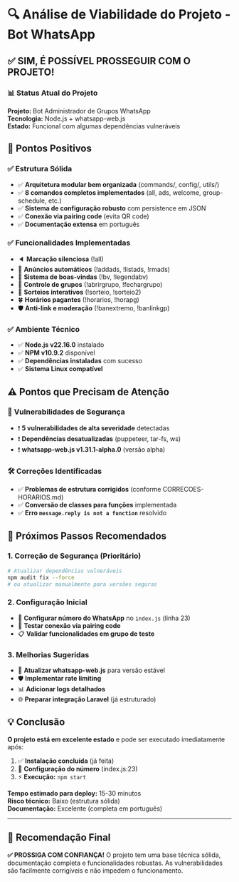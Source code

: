 # 🔍 Análise de Viabilidade do Projeto - Bot WhatsApp

## ✅ **SIM, É POSSÍVEL PROSSEGUIR COM O PROJETO!**

### 📊 **Status Atual do Projeto**

**Projeto:** Bot Administrador de Grupos WhatsApp  
**Tecnologia:** Node.js + whatsapp-web.js  
**Estado:** Funcional com algumas dependências vulneráveis  

## 🎯 **Pontos Positivos**

### ✅ **Estrutura Sólida**
- ✅ **Arquitetura modular bem organizada** (commands/, config/, utils/)
- ✅ **8 comandos completos implementados** (all, ads, welcome, group-schedule, etc.)
- ✅ **Sistema de configuração robusto** com persistence em JSON
- ✅ **Conexão via pairing code** (evita QR code)
- ✅ **Documentação extensa** em português

### ✅ **Funcionalidades Implementadas**
- 🔈 **Marcação silenciosa** (!all)
- 📢 **Anúncios automáticos** (!addads, !listads, !rmads)
- 👋 **Sistema de boas-vindas** (!bv, !legendabv)
- 🔐 **Controle de grupos** (!abrirgrupo, !fechargrupo)
- 🎁 **Sorteios interativos** (!sorteio, !sorteio2)
- 🍀 **Horários pagantes** (!horarios, !horapg)
- 🛡️ **Anti-link e moderação** (!banextremo, !banlinkgp)

### ✅ **Ambiente Técnico**
- ✅ **Node.js v22.16.0** instalado
- ✅ **NPM v10.9.2** disponível
- ✅ **Dependências instaladas** com sucesso
- ✅ **Sistema Linux compatível**

## ⚠️ **Pontos que Precisam de Atenção**

### 🔧 **Vulnerabilidades de Segurança**
- ❗ **5 vulnerabilidades de alta severidade** detectadas
- ❗ **Dependências desatualizadas** (puppeteer, tar-fs, ws)
- ❗ **whatsapp-web.js v1.31.1-alpha.0** (versão alpha)

### 🛠️ **Correções Identificadas**
- ✅ **Problemas de estrutura corrigidos** (conforme CORRECOES-HORARIOS.md)
- ✅ **Conversão de classes para funções** implementada
- ✅ **Erro `message.reply is not a function`** resolvido

## 🚀 **Próximos Passos Recomendados**

### 1. **Correção de Segurança** (Prioritário)
```bash
# Atualizar dependências vulneráveis
npm audit fix --force
# ou atualizar manualmente para versões seguras
```

### 2. **Configuração Inicial**
- 📱 **Configurar número do WhatsApp** no `index.js` (linha 23)
- 🔑 **Testar conexão via pairing code**
- 📋 **Validar funcionalidades em grupo de teste**

### 3. **Melhorias Sugeridas**
- 🔄 **Atualizar whatsapp-web.js** para versão estável
- 🛡️ **Implementar rate limiting**
- 📊 **Adicionar logs detalhados**
- 🌐 **Preparar integração Laravel** (já estruturado)

## 💡 **Conclusão**

**O projeto está em excelente estado** e pode ser executado imediatamente após:

1. ✅ **Instalação concluída** (já feita)
2. 🔧 **Configuração do número** (index.js:23)
3. ⚡ **Execução:** `npm start`

**Tempo estimado para deploy:** 15-30 minutos  
**Risco técnico:** Baixo (estrutura sólida)  
**Documentação:** Excelente (completa em português)

---

## 🎯 **Recomendação Final**

**✅ PROSSIGA COM CONFIANÇA!** O projeto tem uma base técnica sólida, documentação completa e funcionalidades robustas. As vulnerabilidades são facilmente corrigíveis e não impedem o funcionamento.